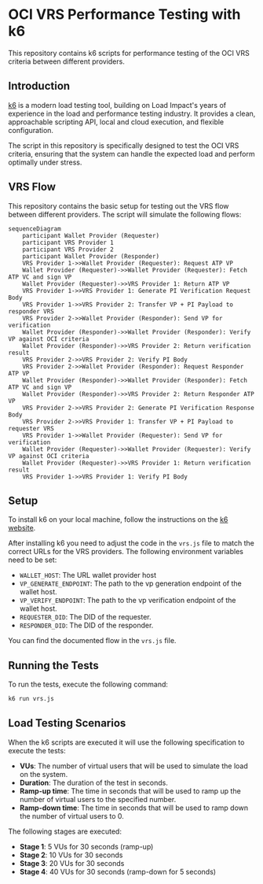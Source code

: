 # OCI VRS Performance Testing with k6

This repository contains k6 scripts for performance testing of the OCI VRS criteria between different providers.

## Introduction

[k6](https://k6.io/) is a modern load testing tool, building on Load Impact's years of experience in the load and performance testing industry. It provides a clean, approachable scripting API, local and cloud execution, and flexible configuration.

The script in this repository is specifically designed to test the OCI VRS criteria, ensuring that the system can handle the expected load and perform optimally under stress.

## VRS Flow

This repository contains the basic setup for testing out the VRS flow between different providers. The script will simulate the following flows:

```mermaid
sequenceDiagram
    participant Wallet Provider (Requester)
    participant VRS Provider 1
    participant VRS Provider 2
    participant Wallet Provider (Responder)
    VRS Provider 1->>Wallet Provider (Requester): Request ATP VP
    Wallet Provider (Requester)->>Wallet Provider (Requester): Fetch ATP VC and sign VP
    Wallet Provider (Requester)->>VRS Provider 1: Return ATP VP
    VRS Provider 1->>VRS Provider 1: Generate PI Verification Request Body
    VRS Provider 1->>VRS Provider 2: Transfer VP + PI Payload to responder VRS
    VRS Provider 2->>Wallet Provider (Responder): Send VP for verification
    Wallet Provider (Responder)->>Wallet Provider (Responder): Verify VP against OCI criteria
    Wallet Provider (Responder)->>VRS Provider 2: Return verification result
    VRS Provider 2->>VRS Provider 2: Verify PI Body
    VRS Provider 2->>Wallet Provider (Responder): Request Responder ATP VP
    Wallet Provider (Responder)->>Wallet Provider (Responder): Fetch ATP VC and sign VP
    Wallet Provider (Responder)->>VRS Provider 2: Return Responder ATP VP
    VRS Provider 2->>VRS Provider 2: Generate PI Verification Response Body
    VRS Provider 2->>VRS Provider 1: Transfer VP + PI Payload to requester VRS
    VRS Provider 1->>Wallet Provider (Requester): Send VP for verification
    Wallet Provider (Requester)->>Wallet Provider (Requester): Verify VP against OCI criteria
    Wallet Provider (Requester)->>VRS Provider 1: Return verification result
    VRS Provider 1->>VRS Provider 1: Verify PI Body
```

## Setup

To install k6 on your local machine, follow the instructions on the [k6 website](https://k6.io/docs/getting-started/installation/).

After installing k6 you need to adjust the code in the `vrs.js` file to match the correct URLs for the VRS providers. The following environment variables need to be set:

- `WALLET_HOST`: The URL wallet provider host
- `VP_GENERATE_ENDPOINT`: The path to the vp generation endpoint of the wallet host.
- `VP_VERIFY_ENDPOINT`: The path to the vp verification endpoint of the wallet host.
- `REQUESTER_DID`: The DID of the requester.
- `RESPONDER_DID`: The DID of the responder.

You can find the documented flow in the `vrs.js` file.

## Running the Tests

To run the tests, execute the following command:

```bash
k6 run vrs.js
```


## Load Testing Scenarios

When the k6 scripts are executed it will use the following specification to execute the tests:

- **VUs**: The number of virtual users that will be used to simulate the load on the system.
- **Duration**: The duration of the test in seconds.
- **Ramp-up time**: The time in seconds that will be used to ramp up the number of virtual users to the specified number.
- **Ramp-down time**: The time in seconds that will be used to ramp down the number of virtual users to 0.

The following stages are executed:

- **Stage 1**: 5 VUs for 30 seconds (ramp-up)
- **Stage 2**: 10 VUs for 30 seconds
- **Stage 3**: 20 VUs for 30 seconds
- **Stage 4**: 40 VUs for 30 seconds (ramp-down for 5 seconds)
